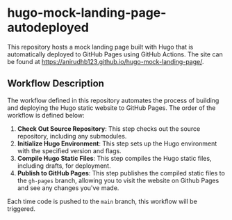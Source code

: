 # hugo-mock-landing-page-autodeployed

This repository hosts a mock landing page built with Hugo that is automatically deployed to GitHub Pages using GitHub Actions. The site can be found at https://anirudhb123.github.io/hugo-mock-landing-page/. 

## Workflow Description

The workflow defined in this repository automates the process of building and deploying the Hugo static website to GitHub Pages. The  order of the workflow is defined below:

1. **Check Out Source Repository**: This step checks out the source repository, including any submodules.
2. **Initialize Hugo Environment**: This step sets up the Hugo environment with the specified version and flags.
3. **Compile Hugo Static Files**: This step compiles the Hugo static files, including drafts, for deployment.
4. **Publish to GitHub Pages**: This step publishes the compiled static files to the `gh-pages` branch, allowing you to visit the website on Github Pages and see any changes you've made. 

Each time code is pushed to the `main` branch, this workflow will be triggered. 
